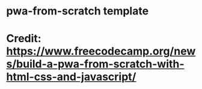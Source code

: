 # pwa-from-scratch template
# Credit: https://www.freecodecamp.org/news/build-a-pwa-from-scratch-with-html-css-and-javascript/
